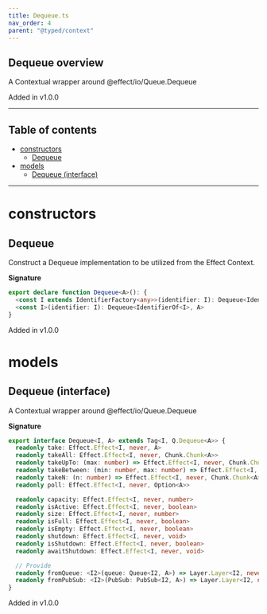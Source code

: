 ```yaml
---
title: Dequeue.ts
nav_order: 4
parent: "@typed/context"
---
```


## Dequeue overview

A Contextual wrapper around @effect/io/Queue.Dequeue

Added in v1.0.0

---

<h2 class="text-delta">Table of contents</h2>

- [constructors](#constructors)
  - [Dequeue](#dequeue)
- [models](#models)
  - [Dequeue (interface)](#dequeue-interface)

---

# constructors

## Dequeue

Construct a Dequeue implementation to be utilized from the Effect Context.

**Signature**

```ts
export declare function Dequeue<A>(): {
  <const I extends IdentifierFactory<any>>(identifier: I): Dequeue<IdentifierOf<I>, A>
  <const I>(identifier: I): Dequeue<IdentifierOf<I>, A>
}
```

Added in v1.0.0

# models

## Dequeue (interface)

A Contextual wrapper around @effect/io/Queue.Dequeue

**Signature**

```ts
export interface Dequeue<I, A> extends Tag<I, Q.Dequeue<A>> {
  readonly take: Effect.Effect<I, never, A>
  readonly takeAll: Effect.Effect<I, never, Chunk.Chunk<A>>
  readonly takeUpTo: (max: number) => Effect.Effect<I, never, Chunk.Chunk<A>>
  readonly takeBetween: (min: number, max: number) => Effect.Effect<I, never, Chunk.Chunk<A>>
  readonly takeN: (n: number) => Effect.Effect<I, never, Chunk.Chunk<A>>
  readonly poll: Effect.Effect<I, never, Option<A>>

  readonly capacity: Effect.Effect<I, never, number>
  readonly isActive: Effect.Effect<I, never, boolean>
  readonly size: Effect.Effect<I, never, number>
  readonly isFull: Effect.Effect<I, never, boolean>
  readonly isEmpty: Effect.Effect<I, never, boolean>
  readonly shutdown: Effect.Effect<I, never, void>
  readonly isShutdown: Effect.Effect<I, never, boolean>
  readonly awaitShutdown: Effect.Effect<I, never, void>

  // Provide
  readonly fromQueue: <I2>(queue: Queue<I2, A>) => Layer.Layer<I2, never, I>
  readonly fromPubSub: <I2>(PubSub: PubSub<I2, A>) => Layer.Layer<I2, never, I>
}
```

Added in v1.0.0

